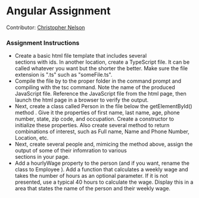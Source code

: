 # Angular Assignment

Contributor: [Christopher Nelson](https://www.linkedin.com/in/chrisnelson222)

### Assignment Instructions

* Create a basic html file template that includes several <div> sections with ids.
In another location, create a TypeScript file. It can be called whatever you want but the shorter the
better. Make sure the file extension is ".ts" such as "someFile.ts".
* Compile the file by to the proper folder in the command prompt and compiling with the tsc command. Note the name of the produced JavaScript file.
Reference the JavaScript file from the html page, then launch the html page in a browser to verify the output.
* Next, create a class called Person in the file below the getElementById() method . Give it the properties of first name, last name, age, phone number, state, zip code, and occupation. Create a constructor to initialize these properties. Also create several method to return combinations of interest, such as Full name, Name and Phone Number, Location, etc.
* Next, create several people and, mimicing the method above, assign the output of some of their
infomration to various <div> sections in your page.
* Add a hourlyWage property to the person (and if you want, rename the class to Employee ). Add a function that calculates a weekly wage and takes the number of hours as an optional parameter. If it is not presented, use a typical 40 hours to calculate the wage. Display this in a area that states the name of the person and their weekly wage.


